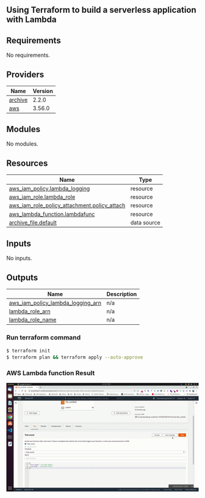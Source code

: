 ## Using Terraform to build a serverless application with Lambda 

## Requirements

No requirements.

## Providers

| Name | Version |
|------|---------|
| <a name="provider_archive"></a> [archive](#provider\_archive) | 2.2.0 |
| <a name="provider_aws"></a> [aws](#provider\_aws) | 3.56.0 |

## Modules

No modules.

## Resources

| Name | Type |
|------|------|
| [aws_iam_policy.lambda_logging](https://registry.terraform.io/providers/hashicorp/aws/latest/docs/resources/iam_policy) | resource |
| [aws_iam_role.lambda_role](https://registry.terraform.io/providers/hashicorp/aws/latest/docs/resources/iam_role) | resource |
| [aws_iam_role_policy_attachment.policy_attach](https://registry.terraform.io/providers/hashicorp/aws/latest/docs/resources/iam_role_policy_attachment) | resource |
| [aws_lambda_function.lambdafunc](https://registry.terraform.io/providers/hashicorp/aws/latest/docs/resources/lambda_function) | resource |
| [archive_file.default](https://registry.terraform.io/providers/hashicorp/archive/latest/docs/data-sources/file) | data source |

## Inputs

No inputs.

## Outputs

| Name | Description |
|------|-------------|
| <a name="output_aws_iam_policy_lambda_logging_arn"></a> [aws\_iam\_policy\_lambda\_logging\_arn](#output\_aws\_iam\_policy\_lambda\_logging\_arn) | n/a |
| <a name="output_lambda_role_arn"></a> [lambda\_role\_arn](#output\_lambda\_role\_arn) | n/a |
| <a name="output_lambda_role_name"></a> [lambda\_role\_name](#output\_lambda\_role\_name) | n/a |


### Run terraform command 

```bash
$ terraform init
$ terraform plan && terraform apply --auto-approve
```
### AWS Lambda function Result
![lambda](https://raw.githubusercontent.com/nyinyisoepaing/terraform-lambda-python/main/doc/result.gif)
